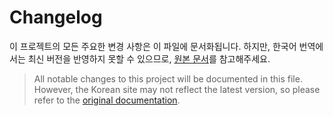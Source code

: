 # Changelog

이 프로젝트의 모든 주요한 변경 사항은 이 파일에 문서화됩니다.
하지만, 한국어 번역에서는 최신 버전을 반영하지 못할 수 있으므로, [원본 문서](https://lightning.ai/docs/pytorch/stable/generated/CHANGELOG.html)를 참고해주세요.

> All notable changes to this project will be documented in this file.
> However, the Korean site may not reflect the latest version, so please refer to the [original documentation](https://lightning.ai/docs/pytorch/stable/generated/CHANGELOG.html).